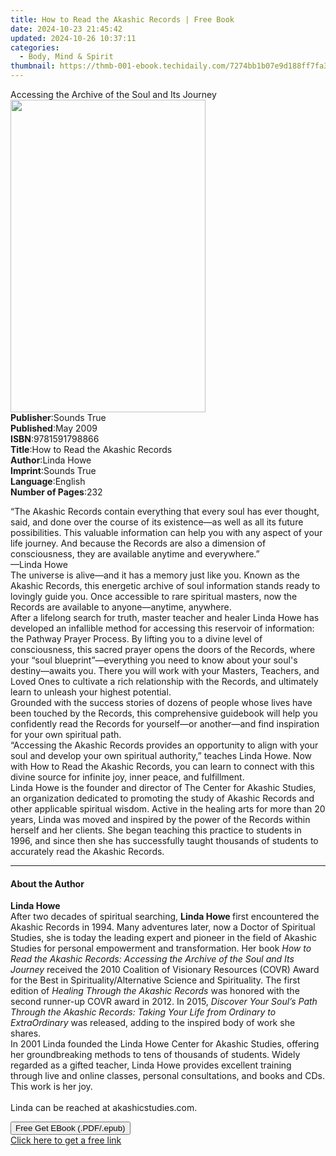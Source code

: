 ```yaml
---
title: How to Read the Akashic Records | Free Book
date: 2024-10-23 21:45:42
updated: 2024-10-26 10:37:11
categories:
  - Body, Mind & Spirit
thumbnail: https://thmb-001-ebook.techidaily.com/7274bb1b07e9d188ff7fa31eaef877c8c00869d94ba9dd3f647365c82b3fe098.jpg
---
```

<main id="book-container">
  <div class="flex flex-col">
    <div class="book-brief flex-1 py-6 px-4 sm:p-6 md:py-10 md:px-8">
      <!-- brief-->
      <div class="book-brief-main">
        Accessing the Archive of the Soul and Its Journey
      </div>
    </div>
    <div
      class="book-meta-info flex-1 grid gap-4 col-start-1 col-end-3 row-start-1 sm:mb-6 sm:grid-cols-4 lg:gap-6 lg:col-start-2 lg:row-end-6 lg:row-span-6 lg:mb-0"
    >
      <div
        class="book-meta-info-left place-content-center mt-4 p-4 text-sm leading-6 col-start-2 col-span-2 dark:text-slate-400"
      >
        <img
          class="w-full h-500 object-cover rounded-lg sm:h-255 sm:col-span-2 lg:col-span-full"
          src="https://img-001-ebook.techidaily.com/72109a222608e0f731ce12695b4b3abf4cd2728ca55e1f5a4a5e42497cd9ad94.jpg"
          alt=""
          width="312"
          height="500"
        />
      </div>
      <div
        class="book-meta-info-right mt-2 col-start-1 row-start-2 col-span-3 self-center"
      >
        <!-- meta data  -->
        <div class="flex flex-col px-4 md:px-8">
          <div class="flex-1">
            <strong>Publisher</strong>:<span class="px-2">Sounds True</span>
          </div>
          <div class="flex-1">
            <strong>Published</strong>:<span class="px-2">May 2009</span>
          </div>
          <div class="flex-1">
            <strong>ISBN</strong>:<span class="px-2">9781591798866</span>
          </div>
          <div class="flex-1">
            <strong>Title</strong>:<span class="px-2"
              >How to Read the Akashic Records</span
            >
          </div>
          <div class="flex-1">
            <strong>Author</strong>:<span class="px-2">Linda Howe</span>
          </div>
          <div class="flex-1">
            <strong>Imprint</strong>:<span class="px-2">Sounds True</span>
          </div>
          <div class="flex-1">
            <strong>Language</strong>:<span class="px-2">English</span>
          </div>
          <div class="flex-1">
            <strong>Number of Pages</strong>:<span class="px-2">232</span>
          </div>
        </div>
      </div>
    </div>
    <div class="book-description flex-1 py-6 px-4 sm:p-6 md:py-10 md:px-8">
      <div class="book-description-main">
        <div accordion-content="" id="description">
          <p>
            “The Akashic Records contain everything that every soul has ever
            thought, said, and done over the course of its existence—as well as
            all its future possibilities. This valuable information can help you
            with any aspect of your life journey. And because the Records are
            also a dimension of consciousness, they are available anytime and
            everywhere.”<br />—Linda Howe<br />The universe is alive—and it has
            a memory just like you. Known as the Akashic Records, this energetic
            archive of soul information stands ready to lovingly guide you. Once
            accessible to rare spiritual masters, now the Records are available
            to anyone—anytime, anywhere.<br />After a lifelong search for truth,
            master teacher and healer Linda Howe has developed an infallible
            method for accessing this reservoir of information: the Pathway
            Prayer Process. By lifting you to a divine level of consciousness,
            this sacred prayer opens the doors of the Records, where your “soul
            blueprint”—everything you need to know about your soul's
            destiny—awaits you. There you will work with your Masters, Teachers,
            and Loved Ones to cultivate a rich relationship with the Records,
            and ultimately learn to unleash your highest potential.<br />Grounded
            with the success stories of dozens of people whose lives have been
            touched by the Records, this comprehensive guidebook will help you
            confidently read the Records for yourself—or another—and find
            inspiration for your own spiritual path.<br />“Accessing the Akashic
            Records provides an opportunity to align with your soul and develop
            your own spiritual authority,” teaches Linda Howe. Now with How to
            Read the Akashic Records, you can learn to connect with this divine
            source for infinite joy, inner peace, and fulfillment.<br />Linda
            Howe is the founder and director of The Center for Akashic Studies,
            an organization dedicated to promoting the study of Akashic Records
            and other applicable spiritual wisdom. Active in the healing arts
            for more than 20 years, Linda was moved and inspired by the power of
            the Records within herself and her clients. She began teaching this
            practice to students in 1996, and since then she has successfully
            taught thousands of students to accurately read the Akashic Records.
          </p>
        </div>
        <div class="accordion-fader"></div>
      </div>
    </div>
    <div class="book-excerpts flex-1 py-6 px-4 sm:p-6 md:py-10 md:px-8">
      <!-- excerpts-->
      <div class="book-excerpts-main">
        <hr />
        <h4 class="placeholder placeholder-heading">
          <span>About the Author</span>
        </h4>
        <p></p>
        <p>
          <b>Linda Howe</b><br />After two decades of spiritual
          searching,&nbsp;<b>Linda Howe&nbsp;</b>first&nbsp;encountered the
          Akashic Records in 1994. Many adventures later, now a Doctor of
          Spiritual Studies, she is today&nbsp;the leading expert and pioneer in
          the field of Akashic Studies for personal empowerment and
          transformation. Her&nbsp;book&nbsp;<i
            >How to Read the Akashic Records: Accessing the Archive of the Soul
            and Its Journey</i
          >&nbsp;received the 2010 Coalition of Visionary Resources (COVR) Award
          for the Best in Spirituality/Alternative Science and Spirituality. The
          first edition of&nbsp;<i>Healing Through the Akashic Records</i
          >&nbsp;was honored with the second runner-up COVR award in 2012. In
          2015,&nbsp;<i
            >Discover Your Soul’s Path Through the Akashic Records: Taking Your
            Life from Ordinary to ExtraOrdinary&nbsp;</i
          >was released, adding to the inspired body of work she shares.
          &nbsp;<br />In 2001 Linda founded the Linda Howe Center for Akashic
          Studies, offering her groundbreaking methods to tens of thousands of
          students. Widely regarded as a gifted teacher, Linda
          Howe&nbsp;provides excellent training through live and online classes,
          personal consultations, and books and CDs. This work is her
          joy.&nbsp;<br />&nbsp;<br />Linda can be reached at
          akashicstudies.com.
        </p>
        <p></p>
      </div>
    </div>
    <div
      class="book-about-author flex-1 py-6 px-4 sm:p-6 md:py-10 md:px-8"
    ></div>
    <div class="book-free-get flex-1 py-6 px-4 sm:p-6 md:py-10 md:px-8">
      <button
        id="btn-free-get"
        class="bg-blue-500 hover:bg-blue-700 text-white font-bold py-2 px-4 rounded"
      >
        Free Get EBook (.PDF/.epub)
      </button>
      <div id="countdown-display" class="px-2 text-lg mt-2"></div>
      <a
        id="free-link"
        class="hidden bg-blue-500 hover:bg-blue-700 text-white font-bold py-2 px-4 rounded"
        href="https://www.ebooks.com/en-us/book/210761847/how-to-read-the-akashic-records/linda-howe/"
        target="_blank"
        >Click here to get a free link</a
      >
    </div>
    <script>
      let countdownTime = 0;
      let countdownInterval = null;
      document
        .getElementById('btn-free-get')
        .addEventListener('click', startCountdown);
      function startCountdown() {
        countdownTime = new Date().getTime() + 60000 * 3;
        countdownInterval = setInterval(updateCountdown, 1000);
        document.getElementById('btn-free-get').disabled = true;
        document
          .getElementById('btn-free-get')
          .classList.add('bg-gray-500', 'cursor-not-allowed');
      }
      function updateCountdown() {
        let currentTime = new Date().getTime();
        let timeLeft = countdownTime - currentTime;
        let secondsLeft = Math.floor(timeLeft / 1000);
        document.getElementById('countdown-display').innerHTML =
          `Remaining time: ${secondsLeft} seconds.`;
        if (secondsLeft <= 0) {
          clearInterval(countdownInterval);
          document.getElementById('btn-free-get').classList.add('hidden');
          document.getElementById('free-link').classList.remove('hidden');
          document.getElementById('countdown-display').innerHTML = '';
        }
      }
    </script>
  </div>
</main>
